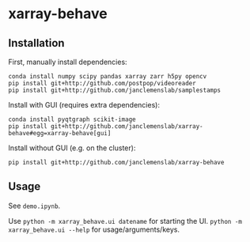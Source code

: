 # xarray-behave

## Installation
First, manually install dependencies:
```shell
conda install numpy scipy pandas xarray zarr h5py opencv
pip install git+http://github.com/postpop/videoreader
pip install git+http://github.com/janclemenslab/samplestamps
```
Install with GUI (requires extra dependencies):
```shell
conda install pyqtgraph scikit-image
pip install git+http://github.com/janclemenslab/xarray-behave#egg=xarray-behave[gui]
```
Install without GUI (e.g. on the cluster):
```shell
pip install git+http://github.com/janclemenslab/xarray-behave
```


## Usage
See `demo.ipynb`.

Use `python -m xarray_behave.ui datename` for starting the UI. `python -m xarray_behave.ui --help` for usage/arguments/keys.